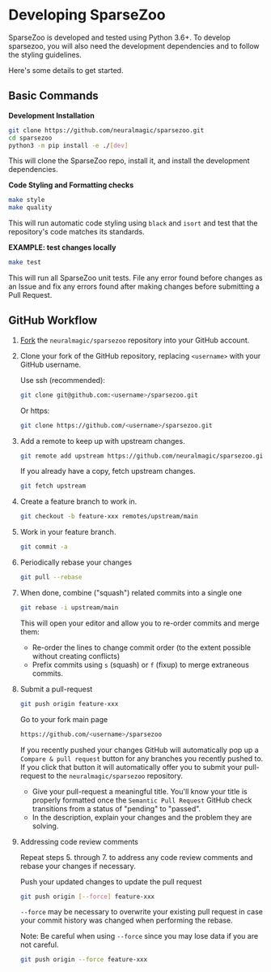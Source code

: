 <!--
Copyright (c) 2021 - present / Neuralmagic, Inc. All Rights Reserved.

Licensed under the Apache License, Version 2.0 (the "License");
you may not use this file except in compliance with the License.
You may obtain a copy of the License at

   http://www.apache.org/licenses/LICENSE-2.0

Unless required by applicable law or agreed to in writing,
software distributed under the License is distributed on an "AS IS" BASIS,
WITHOUT WARRANTIES OR CONDITIONS OF ANY KIND, either express or implied.
See the License for the specific language governing permissions and
limitations under the License.
-->

# Developing SparseZoo

SparseZoo is developed and tested using Python 3.6+.
To develop sparsezoo, you will also need the development dependencies and to follow the styling guidelines.

Here's some details to get started.

## Basic Commands

**Development Installation**

```bash
git clone https://github.com/neuralmagic/sparsezoo.git
cd sparsezoo
python3 -m pip install -e ./[dev]
```

This will clone the SparseZoo repo, install it, and install the development dependencies.

**Code Styling and Formatting checks**

```bash
make style
make quality
```

This will run automatic code styling using `black` and `isort` and test that the
repository's code matches its standards.

**EXAMPLE: test changes locally**

```bash
make test
```

This will run all SparseZoo unit tests.
File any error found before changes as an Issue and fix any errors found after making changes before submitting a Pull Request.


## GitHub Workflow

1. [Fork](https://github.com/neuralmagic/sparsezoo/fork) the `neuralmagic/sparsezoo` repository into your GitHub account.

2. Clone your fork of the GitHub repository, replacing `<username>` with your GitHub username.

   Use ssh (recommended):

   ```bash
   git clone git@github.com:<username>/sparsezoo.git
   ```

   Or https:

   ```bash
   git clone https://github.com/<username>/sparsezoo.git
   ```

3. Add a remote to keep up with upstream changes.

   ```bash
   git remote add upstream https://github.com/neuralmagic/sparsezoo.git
   ```

   If you already have a copy, fetch upstream changes.

   ```bash
   git fetch upstream
   ```

4. Create a feature branch to work in.

   ```bash
   git checkout -b feature-xxx remotes/upstream/main
   ```

5. Work in your feature branch.

   ```bash
   git commit -a
   ```

6. Periodically rebase your changes

   ```bash
   git pull --rebase
   ```

7. When done, combine ("squash") related commits into a single one

   ```bash
   git rebase -i upstream/main
   ```

   This will open your editor and allow you to re-order commits and merge them:
   - Re-order the lines to change commit order (to the extent possible without creating conflicts)
   - Prefix commits using `s` (squash) or `f` (fixup) to merge extraneous commits.

8. Submit a pull-request

   ```bash
   git push origin feature-xxx
   ```

   Go to your fork main page

   ```bash
   https://github.com/<username>/sparsezoo
   ```

   If you recently pushed your changes GitHub will automatically pop up a `Compare & pull request` button for any branches you recently pushed to. If you click that button it will automatically offer you to submit your pull-request to the `neuralmagic/sparsezoo` repository.

   - Give your pull-request a meaningful title.
     You'll know your title is properly formatted once the `Semantic Pull Request` GitHub check
     transitions from a status of "pending" to "passed".
   - In the description, explain your changes and the problem they are solving.

9. Addressing code review comments

   Repeat steps 5. through 7. to address any code review comments and rebase your changes if necessary.

   Push your updated changes to update the pull request

   ```bash
   git push origin [--force] feature-xxx
   ```

   `--force` may be necessary to overwrite your existing pull request in case your
  commit history was changed when performing the rebase.

   Note: Be careful when using `--force` since you may lose data if you are not careful.

   ```bash
   git push origin --force feature-xxx
   ```

